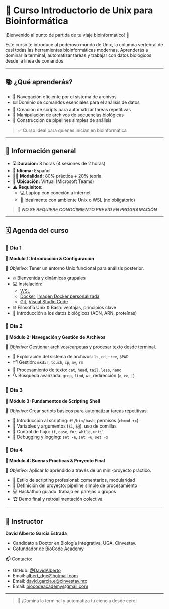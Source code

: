 # 🐧 Curso Introductorio de Unix para Bioinformática

¡Bienvenido al punto de partida de tu viaje bioinformático! 🌟

Este curso te introduce al poderoso mundo de Unix, la columna vertebral de casi todas las herramientas bioinformáticas modernas. Aprenderás a dominar la terminal, automatizar tareas y trabajar con datos biológicos desde la línea de comandos.

------------------------------------------------------------------------

## 📚 ¿Qué aprenderás?

-   📁 Navegación eficiente por el sistema de archivos
-   ⌨️ Dominio de comandos esenciales para el análisis de datos
-   📝 Creación de scripts para automatizar tareas repetitivas
-   🧩 Manipulación de archivos de secuencias biológicas
-   🔄 Construcción de pipelines simples de análisis

> ✅ Curso ideal para quienes inician en bioinformática

------------------------------------------------------------------------

## 📌 Información general

-   ⌛ **Duración:** 8 horas (4 sesiones de 2 horas)
-   💬 **Idioma:** Español
-   🧑‍💻 **Modalidad:** 80% práctica + 20% teoría
-   📍 **Ubicación:** Virtual (Microsoft Teams)
-   ⚠️ **Requisitos:**
    -   💻 Laptop con conexión a internet
    -   🐧 Idealmente con ambiente Unix o WSL (no obligatorio)

> 🧘 ***NO SE REQUIERE CONOCIMIENTO PREVIO EN PROGRAMACIÓN***

------------------------------------------------------------------------

## 🗓️ Agenda del curso

### 📅 Día 1

**🔧 Módulo 1: Introducción & Configuración**

🎯 *Objetivo:* Tener un entorno Unix funcional para análisis posterior.

-   🔥 Bienvenida y dinámicas grupales
-   💻 Instalación:
    -   [WSL](https://learn.microsoft.com/es-es/windows/wsl/install)
    -   [Docker](https://www.docker.com/), [Imagen Docker personalizada](https://hub.docker.com/repository/docker/davidalbertoge)
    -   [Git](https://git-scm.com/), [Visual Studio Code](https://code.visualstudio.com/)
-   🌐 Filosofía Unix & Bash: ventajas, principios clave
-   🧬 Introducción a los datos biológicos (ADN, ARN, proteínas)

### 📅 Día 2

**📂 Módulo 2: Navegación y Gestión de Archivos**

🎯 *Objetivo:* Gestionar archivos/carpetas y procesar texto desde terminal.

-   📁 Exploración del sistema de archivos: `ls`, `cd`, `tree`, `$PWD`
-   🗂 Gestión: `mkdir`, `touch`, `cp`, `mv`, `rm`
-   📄 Procesamiento de texto: `cat`, `head`, `tail`, `less`, `nano`
-   🔍 Búsqueda avanzada: `grep`, `find`, `wc`, redirección (`>`, `>>`, `|`)

### 📅 Día 3

**📜 Módulo 3: Fundamentos de Scripting Shell**

🎯 *Objetivo:* Crear scripts básicos para automatizar tareas repetitivas.

-   🚀 Introducción al scripting: `#!/bin/bash`, permisos (`chmod +x`)
-   🔣 Variables y argumentos (`$1`, `$@`), uso de comillas
-   🤔 Control de flujo: `if`, `case`, `for`, `while`, `until`
-   🐞 Debugging y logging: `set -e`, `set -u`, `set -x`

### 📅 Día 4

**🏁 Módulo 4: Buenas Prácticas & Proyecto Final**

🎯 *Objetivo:* Aplicar lo aprendido a través de un mini-proyecto práctico.

-   📏 Estilo de scripting profesional: comentarios, modularidad
-   🎯 Definición del proyecto: pipeline simple de procesamiento
-   💻 Hackathon guiado: trabajo en parejas o grupos
-   🏆 Demo final y retroalimentación colectiva

------------------------------------------------------------------------

## 👤 Instructor

**David Alberto García Estrada**

-   Candidato a Doctor en Biología Integrativa, UGA, Cinvestav.
-   Cofundador de [BioCode Academy](https://github.com/BioCode-Academy)

📬 Contacto:

-   GitHub: [\@DavidAlberto](https://github.com/DavidAlberto)
-   Email: [albert_dge\@hotmail.com](mailto:albert_dge@hotmail.com)
-   Email: [david.garcia.e\@cinvestav.mx](mailto:david.garcia.e@cinvestav.mx)
-   Email: [biocodeacademy\@gmail.com](mailto:biocodeacademy@gmail.com)

------------------------------------------------------------------------

> 🧠 ¡Domina la terminal y automatiza tu ciencia desde cero!
